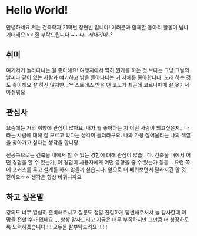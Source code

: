 # Hello World!
안녕하세요 저는 건축학과 21학번 장현빈 입니다! 여러분과 함께할 동아리 활동이 넘나 기대돼요 >< 잘 부탁드립니다 ~~
*나.. 새내기네..?*

## 취미
여기저기 놀러다니는 걸 좋아해요! 여행지에서 딱히 뭔가를 하는 것 보다는 그냥 그날의 날씨나 같이 있는 사람과 얘기하고 밖을 돌아다니는 거 자체를 좋아합니다. 
노래 하는 것도 좋아해요 잘 하진 않지만...^^ 스트레스 받을 땐 코노가 최곤데 코로나때매 잘 못가서 아쉬워요

## 관심사

요즘에는 저의 취향에 관심이 많아요. 내가 뭘 좋아하는 지 어떤 사람이 되고싶은지.. 나라는 사람에 대해 잘 모르고 있다는 생각이 들더라구요. 나와 가장 잘어울리는 나의 색깔을 찾아가고 싶다는 생각을 합니당


전공쪽으로는 건축물 내에서 할 수 있는 경험에 대해 관심이 많습니다. 건축물 내에서 어떤 경험을 할 수 있는가, 이 경험이 사용자에게 어떤 영향을 줄 수 있는가 등등... 요런 쪽에 포커스를 두고 설계를 하지 않을까 싶습니다. 앞으로 더 배워보면서 달라지긴 할 것 같아요ㅎㅎ 생각은 항상 바뀌니까요

## 하고 싶은말
강의도 너무 열심히 준비해주시고 질문도 정말 친절하게 답변해주셔서 늘 감사한데 이 맘을 전할 수가 없네요 ,,, 항상 감사드리고 지금은 너무 부족하지만 그만큼 더 성장하도록 노력하겠습니다!!!! 모두들 잘부탁드려요 !! !!!  
